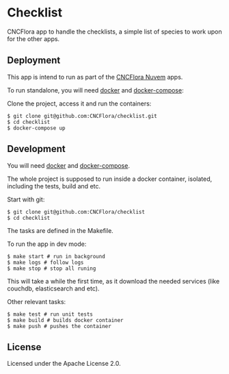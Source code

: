 # Checklist

CNCFlora app to handle the checklists, a simple list of species to work upon for the other apps.

## Deployment

This app is intend to run as part of the [CNCFlora Nuvem](http://github.com/cncflora/nuvem) apps.

To run standalone, you will need [docker](http://docker.com) and [docker-compose](http://docs.docker.com/compose):

Clone the project, access it and run the containers:

    $ git clone git@github.com:CNCFlora/checklist.git
    $ cd checklist
    $ docker-compose up

## Development

You will need [docker](http://docker.com) and [docker-compose](http://docs.docker.com/compose).

The whole project is supposed to run inside a docker container, isolated, including the tests, build and etc.

Start with git:

    $ git clone git@github.com:CNCFlora/checklist
    $ cd checklist

The tasks are defined in the Makefile.

To run the app in dev mode:

    $ make start # run in background
    $ make logs # follow logs
    $ make stop # stop all runing

This will take a while the first time, as it download the needed services (like couchdb, elasticsearch and etc).

Other relevant tasks:

    $ make test # run unit tests
    $ make build # builds docker container
    $ make push # pushes the container

## License

Licensed under the Apache License 2.0.

